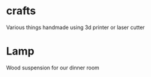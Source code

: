 # crafts
Various things handmade using 3d printer or laser cutter

# Lamp
Wood suspension for our dinner room